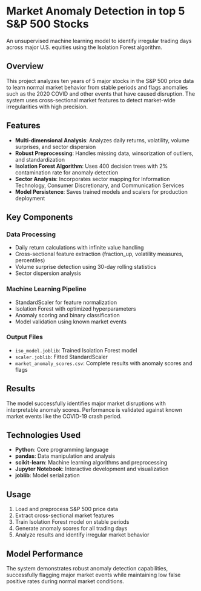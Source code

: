 # Market Anomaly Detection in top 5 S&P 500 Stocks

An unsupervised machine learning model to identify irregular trading days across major U.S. equities using the Isolation Forest algorithm.

## Overview

This project analyzes ten years of 5 major stocks in the S&P 500 price data to learn normal market behavior from stable periods and flags anomalies such as the 2020 COVID and other events that have caused disruption. The system uses cross-sectional market features to detect market-wide irregularities with high precision.

## Features

- **Multi-dimensional Analysis**: Analyzes daily returns, volatility, volume surprises, and sector dispersion
- **Robust Preprocessing**: Handles missing data, winsorization of outliers, and standardization
- **Isolation Forest Algorithm**: Uses 400 decision trees with 2% contamination rate for anomaly detection
- **Sector Analysis**: Incorporates sector mapping for Information Technology, Consumer Discretionary, and Communication Services
- **Model Persistence**: Saves trained models and scalers for production deployment

## Key Components

### Data Processing
- Daily return calculations with infinite value handling
- Cross-sectional feature extraction (fraction_up, volatility measures, percentiles)
- Volume surprise detection using 30-day rolling statistics
- Sector dispersion analysis

### Machine Learning Pipeline
- StandardScaler for feature normalization
- Isolation Forest with optimized hyperparameters
- Anomaly scoring and binary classification
- Model validation using known market events

### Output Files
- `iso_model.joblib`: Trained Isolation Forest model
- `scaler.joblib`: Fitted StandardScaler
- `market_anomaly_scores.csv`: Complete results with anomaly scores and flags

## Results

The model successfully identifies major market disruptions with interpretable anomaly scores. Performance is validated against known market events like the COVID-19 crash period.

## Technologies Used

- **Python**: Core programming language
- **pandas**: Data manipulation and analysis
- **scikit-learn**: Machine learning algorithms and preprocessing
- **Jupyter Notebook**: Interactive development and visualization
- **joblib**: Model serialization

## Usage

1. Load and preprocess S&P 500 price data
2. Extract cross-sectional market features
3. Train Isolation Forest model on stable periods
4. Generate anomaly scores for all trading days
5. Analyze results and identify irregular market behavior

## Model Performance

The system demonstrates robust anomaly detection capabilities, successfully flagging major market events while maintaining low false positive rates during normal market conditions.
